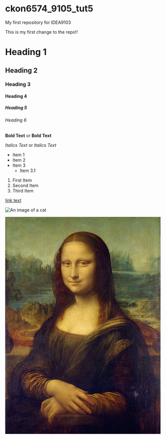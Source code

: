 # ckon6574_9105_tut5

My first repository for IDEA9103

This is my first change to the repo!!

# Heading 1
## Heading 2
### Heading 3
#### Heading 4
##### Heading 5
###### Heading 6

**Bold Text** or __Bold Text__

*Italics Text* or _Italics Text_

- Item 1
- Item 2
- Item 3
    - Item 3.1

1. First Item
1. Second Item
1. Third Item

[link text](https://www.google.com)

![An image of a cat](https://placekitten.com/200/300)

![An image of the Mona Lisa](assets/Mona_Lisa_by_Leonardo_da_Vinci_500_x_700.jpg)